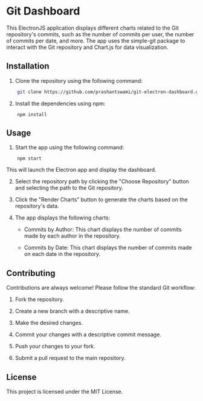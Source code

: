 # Git Dashboard

This ElectronJS application displays different charts related to the Git repository's commits, such as the number of commits per user, the number of commits per date, and more. The app uses the simple-git package to interact with the Git repository and Chart.js for data visualization.

## Installation

1. Clone the repository using the following command:

```sh
    git clone https://github.com/prashantswami/git-electron-dashboard.git
```

2. Install the dependencies using npm:

```
    npm install
```

## Usage

1. Start the app using the following command:

```
    npm start
```

This will launch the Electron app and display the dashboard.

2. Select the repository path by clicking the "Choose Repository" button and selecting the path to the Git repository.

3. Click the "Render Charts" button to generate the charts based on the repository's data.

4. The app displays the following charts:

    - Commits by Author: This chart displays the number of commits made by each author in the repository.

    - Commits by Date: This chart displays the number of commits made on each date in the repository.

## Contributing

Contributions are always welcome! Please follow the standard Git workflow:

1. Fork the repository.

2. Create a new branch with a descriptive name.

3. Make the desired changes.

4. Commit your changes with a descriptive commit message.

5. Push your changes to your fork.

6. Submit a pull request to the main repository.

## License

This project is licensed under the MIT License.